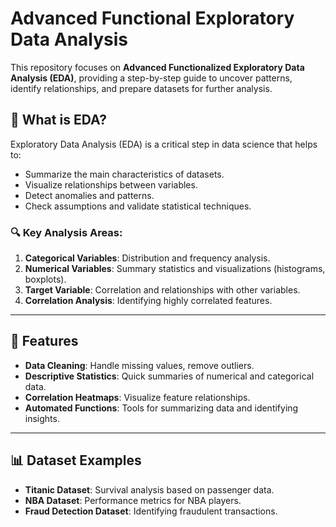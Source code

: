 # Advanced Functional Exploratory Data Analysis

This repository focuses on **Advanced Functionalized Exploratory Data Analysis (EDA)**, providing a step-by-step guide to uncover patterns, identify relationships, and prepare datasets for further analysis.

## 📖 What is EDA?
Exploratory Data Analysis (EDA) is a critical step in data science that helps to:
- Summarize the main characteristics of datasets.
- Visualize relationships between variables.
- Detect anomalies and patterns.
- Check assumptions and validate statistical techniques.

### 🔍 Key Analysis Areas:
1. **Categorical Variables**: Distribution and frequency analysis.
2. **Numerical Variables**: Summary statistics and visualizations (histograms, boxplots).
3. **Target Variable**: Correlation and relationships with other variables.
4. **Correlation Analysis**: Identifying highly correlated features.

---

## 🚀 Features
- **Data Cleaning**: Handle missing values, remove outliers.
- **Descriptive Statistics**: Quick summaries of numerical and categorical data.
- **Correlation Heatmaps**: Visualize feature relationships.
- **Automated Functions**: Tools for summarizing data and identifying insights.

---

## 📊 Dataset Examples
- **Titanic Dataset**: Survival analysis based on passenger data.
- **NBA Dataset**: Performance metrics for NBA players.
- **Fraud Detection Dataset**: Identifying fraudulent transactions.
